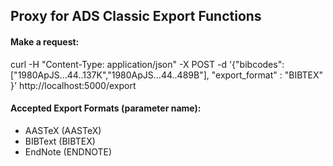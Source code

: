 ## Proxy for ADS Classic Export Functions


#### Make a request:
curl -H "Content-Type: application/json" -X POST -d '{"bibcodes":["1980ApJS...44..137K","1980ApJS...44..489B"], "export_format" : "BIBTEX" }' http://localhost:5000/export


#### Accepted Export Formats (parameter name):
 * AASTeX (AASTeX)
 * BIBText (BIBTEX)
 * EndNote (ENDNOTE)
